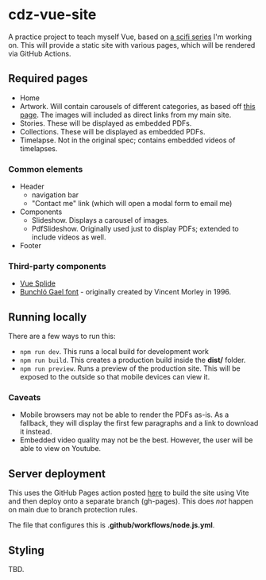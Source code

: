 # cdz-vue-site
A practice project to teach myself Vue, based on [a scifi series](https://aceade.wordpress.com/connacht-disaster-zone/) I'm working on. This will provide a static site with various pages, which will be rendered via GitHub Actions.

## Required pages
- Home
- Artwork. Will contain carousels of different categories, as based off [this page](https://aceade.wordpress.com/connacht-disaster-zone/connacht-disaster-zone-artwork/). The images will included as direct links from my main site.
- Stories. These will be displayed as embedded PDFs.
- Collections. These will be displayed as embedded PDFs.
- Timelapse. Not in the original spec; contains embedded videos of timelapses.


### Common elements
- Header
    - navigation bar
    - "Contact me" link (which will open a modal form to email me)
- Components
    - Slideshow. Displays a carousel of images.
    - PdfSlideshow. Originally used just to display PDFs; extended to include videos as well.
- Footer

### Third-party components
- [Vue Splide](https://github.com/Splidejs/vue-splide)
- [Bunchló Gael font](https://www.ffonts.net/Bunchl.font) - originally created by Vincent Morley in 1996.

## Running locally
There are a few ways to run this:
- `npm run dev`. This runs a local build for development work
- `npm run build`. This creates a production build inside the **dist/** folder.
- `npm run preview`. Runs a preview of the production site. This will be exposed to the outside so that mobile devices can view it.

### Caveats
- Mobile browsers may not be able to render the PDFs as-is. As a fallback, they will display the first few paragraphs and a link to download it instead.
- Embedded video quality may not be the best. However, the user will be able to view on Youtube.

## Server deployment
This uses the GitHub Pages action posted [here](https://github.com/peaceiris/actions-gh-pages) to build the site using Vite and then deploy onto a separate branch (gh-pages). This does _not_ happen on main due to branch protection rules.

The file that configures this is **.github/workflows/node.js.yml**.

## Styling
TBD.
